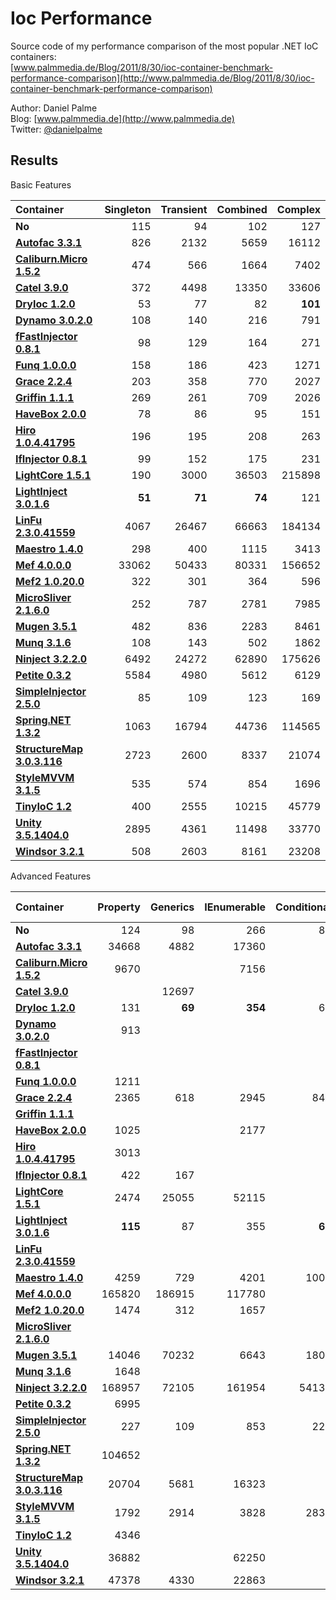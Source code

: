 Ioc Performance
===============

Source code of my performance comparison of the most popular .NET IoC containers:  
[www.palmmedia.de/Blog/2011/8/30/ioc-container-benchmark-performance-comparison](http://www.palmmedia.de/Blog/2011/8/30/ioc-container-benchmark-performance-comparison)

Author: Daniel Palme  
Blog: [www.palmmedia.de](http://www.palmmedia.de)  
Twitter: [@danielpalme](http://twitter.com/danielpalme)  

Results
-------

Basic Features

|**Container**|**Singleton**|**Transient**|**Combined**|**Complex**|
|:------------|------------:|------------:|-----------:|----------:|
|**No**|115|94|102|127|
|**[Autofac 3.3.1](https://github.com/autofac/Autofac)**|826|2132|5659|16112|
|**[Caliburn.Micro 1.5.2](https://caliburnmicro.codeplex.com)**|474|566|1664|7402|
|**[Catel 3.9.0](http://www.catelproject.com)**|372|4498|13350|33606|
|**[DryIoc 1.2.0](https://bitbucket.org/dadhi/dryioc)**|53|77|82|**101**|
|**[Dynamo 3.0.2.0](http://www.dynamoioc.com)**|108|140|216|791|
|**[fFastInjector 0.8.1](https://ffastinjector.codeplex.com)**|98|129|164|271|
|**[Funq 1.0.0.0](https://funq.codeplex.com)**|158|186|423|1271|
|**[Grace 2.2.4](https://github.com/ipjohnson/Grace)**|203|358|770|2027|
|**[Griffin 1.1.1](https://github.com/jgauffin/griffin.container)**|269|261|709|2026|
|**[HaveBox 2.0.0](https://bitbucket.org/Have/havebox)**|78|86|95|151|
|**[Hiro 1.0.4.41795](https://github.com/philiplaureano/Hiro)**|196|195|208|263|
|**[IfInjector 0.8.1](https://github.com/iamahern/IfInjector)**|99|152|175|231|
|**[LightCore 1.5.1](http://www.lightcore.ch)**|190|3000|36503|215898|
|**[LightInject 3.0.1.6](https://github.com/seesharper/LightInject)**|**51**|**71**|**74**|121|
|**[LinFu 2.3.0.41559](https://github.com/philiplaureano/LinFu)**|4067|26467|66663|184134|
|**[Maestro 1.4.0](https://github.com/JonasSamuelsson/Maestro)**|298|400|1115|3413|
|**[Mef 4.0.0.0](https://mef.codeplex.com)**|33062|50433|80331|156652|
|**[Mef2 1.0.20.0](https://blogs.msdn.com/b/bclteam/p/composition.aspx)**|322|301|364|596|
|**[MicroSliver 2.1.6.0](https://microsliver.codeplex.com)**|252|787|2781|7985|
|**[Mugen 3.5.1](http://mugeninjection.codeplex.com)**|482|836|2283|8461|
|**[Munq 3.1.6](http://munq.codeplex.com)**|108|143|502|1862|
|**[Ninject 3.2.2.0](http://ninject.org)**|6492|24272|62890|175626|
|**[Petite 0.3.2](https://github.com/andlju/Petite)**|5584|4980|5612|6129|
|**[SimpleInjector 2.5.0](https://simpleinjector.org)**|85|109|123|169|
|**[Spring.NET 1.3.2](http://www.springframework.net/)**|1063|16794|44736|114565|
|**[StructureMap 3.0.3.116](http://structuremap.net/structuremap)**|2723|2600|8337|21074|
|**[StyleMVVM 3.1.5](https://stylemvvm.codeplex.com)**|535|574|854|1696|
|**[TinyIoC 1.2](https://github.com/grumpydev/TinyIoC)**|400|2555|10215|45779|
|**[Unity 3.5.1404.0](http://msdn.microsoft.com/unity)**|2895|4361|11498|33770|
|**[Windsor 3.2.1](http://castleproject.org)**|508|2603|8161|23208|

Advanced Features

|**Container**|**Property**|**Generics**|**IEnumerable**|**Conditional**|**Child Container**|**Interception With Proxy**|
|:------------|-----------:|-----------:|--------------:|--------------:|------------------:|--------------------------:|
|**No**|124|98|266|86|690|79|
|**[Autofac 3.3.1](https://github.com/autofac/Autofac)**|34668|4882|17360||110250|45333|
|**[Caliburn.Micro 1.5.2](https://caliburnmicro.codeplex.com)**|9670||7156||||
|**[Catel 3.9.0](http://www.catelproject.com)**||12697||||4384|
|**[DryIoc 1.2.0](https://bitbucket.org/dadhi/dryioc)**|131|**69**|**354**|66|||
|**[Dynamo 3.0.2.0](http://www.dynamoioc.com)**|913||||||
|**[fFastInjector 0.8.1](https://ffastinjector.codeplex.com)**|||||||
|**[Funq 1.0.0.0](https://funq.codeplex.com)**|1211||||||
|**[Grace 2.2.4](https://github.com/ipjohnson/Grace)**|2365|618|2945|847|20343|11979|
|**[Griffin 1.1.1](https://github.com/jgauffin/griffin.container)**|||||||
|**[HaveBox 2.0.0](https://bitbucket.org/Have/havebox)**|1025||2177|||**883**|
|**[Hiro 1.0.4.41795](https://github.com/philiplaureano/Hiro)**|3013||||||
|**[IfInjector 0.8.1](https://github.com/iamahern/IfInjector)**|422|167|||||
|**[LightCore 1.5.1](http://www.lightcore.ch)**|2474|25055|52115||||
|**[LightInject 3.0.1.6](https://github.com/seesharper/LightInject)**|**115**|87|355|**65**||1568|
|**[LinFu 2.3.0.41559](https://github.com/philiplaureano/LinFu)**|||||||
|**[Maestro 1.4.0](https://github.com/JonasSamuelsson/Maestro)**|4259|729|4201|1009||9621|
|**[Mef 4.0.0.0](https://mef.codeplex.com)**|165820|186915|117780||||
|**[Mef2 1.0.20.0](https://blogs.msdn.com/b/bclteam/p/composition.aspx)**|1474|312|1657||||
|**[MicroSliver 2.1.6.0](https://microsliver.codeplex.com)**|||||||
|**[Mugen 3.5.1](http://mugeninjection.codeplex.com)**|14046|70232|6643|1805|676980|17034|
|**[Munq 3.1.6](http://munq.codeplex.com)**|1648||||||
|**[Ninject 3.2.2.0](http://ninject.org)**|168957|72105|161954|54132|42893400||
|**[Petite 0.3.2](https://github.com/andlju/Petite)**|6995||||||
|**[SimpleInjector 2.5.0](https://simpleinjector.org)**|227|109|853|228||13380|
|**[Spring.NET 1.3.2](http://www.springframework.net/)**|104652|||||75437|
|**[StructureMap 3.0.3.116](http://structuremap.net/structuremap)**|20704|5681|16323||3426075|13094|
|**[StyleMVVM 3.1.5](https://stylemvvm.codeplex.com)**|1792|2914|3828|2830|||
|**[TinyIoC 1.2](https://github.com/grumpydev/TinyIoC)**|4346||||**16900**||
|**[Unity 3.5.1404.0](http://msdn.microsoft.com/unity)**|36882||62250||50091|129511|
|**[Windsor 3.2.1](http://castleproject.org)**|47378|4330|22863||317550|22180|
